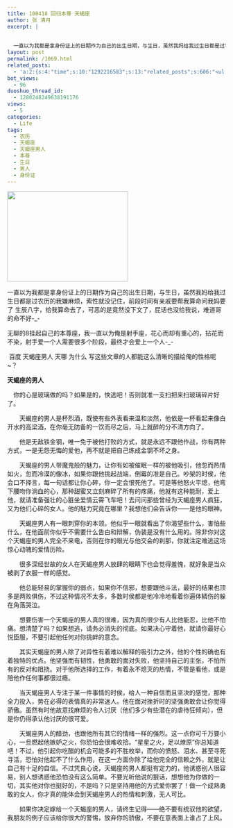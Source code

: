```yaml
---
title: 100418 回归本尊 天蝎座
author: 张 清月
excerpt: |
  
  
  一直以为我都是拿身份证上的日期作为自己的出生日期，与生日，虽然我妈给我过生日都是过农历的我嫌麻烦...
layout: post
permalink: /1069.html
related_posts:
  - 'a:2:{s:4:"time";s:10:"1292216583";s:13:"related_posts";s:606:"<ul class="related_post"><li><a href="http://blog.80aj.com/2009/11/23/%e6%8a%8a%e5%a5%b9%e5%bd%93%e5%a5%b3%e7%8e%8b%e5%b0%b1%e5%af%b9%e4%ba%86/" title="把她当女王就对了">把她当女王就对了</a></li><li><a href="http://blog.80aj.com/2009/10/28/091028-%e9%a9%ac%e6%a1%b6%e5%a0%b5%e4%ba%86/" title="091028 马桶堵了">091028 马桶堵了</a></li><li><a href="http://blog.80aj.com/2009/10/24/091024-%e7%94%b7%e4%ba%ba%e4%b8%8e%e5%a5%b3%e4%ba%ba%e4%b9%8b%e9%97%b4%e7%9a%84%e5%8c%ba%e5%88%ab/" title="091024 男人与女人之间的区别">091024 男人与女人之间的区别</a></li></ul>";}'
bot_views:
  - 96
duoshuo_thread_id:
  - 1280248249638191176
views:
  - 5
categories:
  - Life
tags:
  - 农历
  - 天蝎座
  - 天蝎座男人
  - 本尊
  - 生日
  - 男人
  - 身份证
---
```

[<img class="aligncenter size-full wp-image-1070" title="txz" src="http://www.80aj.com/wp-content/uploads/2010/04/txz.jpg" alt="" width="278" height="208" />][1]

一直以为我都是拿身份证上的日期作为自己的出生日期，与生日，虽然我妈给我过生日都是过农历的我嫌麻烦，索性就没记住，前段时间有亲戚要帮我算命问我妈要了 生辰八字，给我算命去了，可恶的是竟然没下文了，屁话也没给我说，难道哥的命不好-_-

无聊的8挂起自己的本尊座，我一直以为俺是射手座，花心而却有重心的，拈花而不染，射手爱一个人需要很多个阶段，最终才会爱上一个人-_-

 百度 天蝎座男人 天哪 为什么 写这些文章的人都能这么清晰的描绘俺的性格呢~？

**天蝎座的男人**

　你的心是玻璃做的吗？如果是的，快逃吧！否则就准一支扫把来扫玻璃碎片好了。

　　天蝎座的男人是杯烈酒，既使有些外表看来温和淡然，他依是一杯看起来像白开水的高梁酒，在你毫无防备的一饮而尽之后，马上就醉的分不清方向了。

　　他是无敌铁金钢，唯一免于被他打败的方式，就是永远不跟他作战，你有两种方式，一是无怨无悔的爱他，再不就是把自己练成金钢不坏之身。

　　天蝎座的男人带魔鬼般的魅力，让你有如被催眠一样的被他吸引，他忽而热情如火，忽而冷漠的像冰，如果你跟他挑起战端，倒霉的准是自己。吵架的时侯，他会口不择言，每一句话都让你心碎，你一定会恨死他了。可是等他怒火平熄，他弯下腰吻你淌血的心，那种甜蜜又立刻麻碎了所有的疼痛，他就有这种能耐，爱上他，就请准备强壮的心脏坐爱情云霄飞车吧！去问问那些曾经为天蝎座男人疯狂，又为他们心碎的女人。他的魅力究竟在哪里？我想他们会告诉你——是他的眼神。

　　天蝎座男人有一眼刺穿你的本领。他似乎一眼就看出了你渴望些什么，害怕些什么，在他面前你似乎不需要什么告白和辩解，伪装是没有什么用的。除非你对这个天蝎座的男人完全不来电，否则在你的眼光与他交会的刹那，你就注定难逃这场惊心动魄的爱情历险。

　　很多深经世故的女人在天蝎座男人放肆的眼睛下也会觉得羞愧，就好象是当众被剥了衣服一样的感觉。

　　他总能轻易的掌握你的弱点，如果你不信邪，想要跟他斗法，最好的结果也顶多是两败俱伤，不过这种情况不太多，多数时侯都是他冷冷地看着你遍体鳞伤的躲在角落哭泣。

　　想要伤害一个天蝎座的男人真的很难，因为真的很少有人比他能忍，比他不怕痛。想清楚了吗？如果想逃，请务必消失的彻底。如果决心守着他，就请你最好心悦臣服，不要引起他任何对你挑衅的意念。

　　其实天蝎座的男人除了对异性有着难以解释的吸引力之外，他的个性的确也有着独特的优点。他坚强而有韧性，他勇敢的面对失败，他坚持自己的主张，不怕所有的反对和阻挠。对于他所选择的工作，有着永不熄灭的热情，不管是看他，或是陪他作任何事都很过瘾。

　　当天蝎座男人专注于某一件事情的时侯，给人一种自信而且坚决的感觉，那种全力投入，势在必得的表情真的非常迷人。他在面对挫折时的坚强勇敢会让你觉得骄傲。虽然有时他故意找麻烦的令人讨厌（他们多少有些潜在的虐待狂倾向），但是你仍得承认他讨厌的很可爱。

　　天蝎座男人的醋劲，也跟他所有其它的情绪一样的强烈。这一点你可千万要小心，一旦燃起他嫉妒之火，你恐怕会很难收拾。“星星之火，足以燎原”你总知道吧！不过，他引起你吃醋的机会可能多的不胜枚举，而你的愤怒、泪水、甚至寻死寻活，恐怕对他起不了什么作用，在这一方面你除了给他完全的信赖之外，就是让自己有十足的自信。不过凭良心说，天蝎座的男人都挺有定力的，他诱惑别人很容易，别人想诱惑他恐怕没有这么简单。不要光听他说的狠话，想想他为你做的一切，其实他对你也挺好的，不是吗？只是坚持用他的方式爱你罢了！做一个成熟勇敢的女人，你才真的能体会到天蝎座男人的热情和刺激，无人可比。

　　如果你决定嫁给一个天蝎座的男人，请终生记得——绝不要有统驭他的欲望，我朋友的例子应该给你很大的警惕，放弃你的骄傲，不要在意表面上谁占了上风。

 [1]: http://www.80aj.com/wp-content/uploads/2010/04/txz.jpg